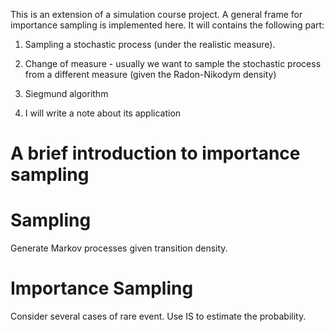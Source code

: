 This is an extension of a simulation course project. A general frame for importance sampling is implemented here. It will contains the following part: 

1. Sampling a stochastic process (under the realistic measure). 

2. Change of measure - usually we want to sample the stochastic process from a different measure (given the Radon-Nikodym density)

3. Siegmund algorithm

4. I will write a note about its application

# A brief introduction to importance sampling

# Sampling
Generate Markov processes given transition density. 

# Importance Sampling
Consider several cases of rare event. Use IS to estimate the probability.
